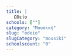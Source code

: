 ```yaml
---
title: |
   Ωδείο
schools: [""]
category: "Μουσική"
slug: "odeio"
slugCategory: "mousiki"
schoolscount: "0"
---
```


